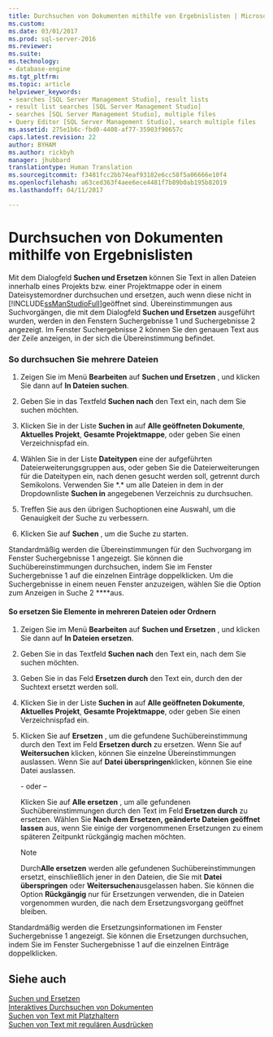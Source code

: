 ```yaml
---
title: Durchsuchen von Dokumenten mithilfe von Ergebnislisten | Microsoft-Dokumentation
ms.custom: 
ms.date: 03/01/2017
ms.prod: sql-server-2016
ms.reviewer: 
ms.suite: 
ms.technology:
- database-engine
ms.tgt_pltfrm: 
ms.topic: article
helpviewer_keywords:
- searches [SQL Server Management Studio], result lists
- result list searches [SQL Server Management Studio]
- searches [SQL Server Management Studio], multiple files
- Query Editor [SQL Server Management Studio], search multiple files
ms.assetid: 275e1b6c-fbd0-4408-af77-35903f90657c
caps.latest.revision: 22
author: BYHAM
ms.author: rickbyh
manager: jhubbard
translationtype: Human Translation
ms.sourcegitcommit: f3481fcc2bb74eaf93182e6cc58f5a06666e10f4
ms.openlocfilehash: a63ced363f4aee6ece4481f7b89b0ab195b82019
ms.lasthandoff: 04/11/2017

---
```

# <a name="search-documents-using-results-lists"></a>Durchsuchen von Dokumenten mithilfe von Ergebnislisten
  Mit dem Dialogfeld **Suchen und Ersetzen** können Sie Text in allen Dateien innerhalb eines Projekts bzw. einer Projektmappe oder in einem Dateisystemordner durchsuchen und ersetzen, auch wenn diese nicht in [!INCLUDE[ssManStudioFull](../../includes/ssmanstudiofull-md.md)]geöffnet sind. Übereinstimmungen aus Suchvorgängen, die mit dem Dialogfeld **Suchen und Ersetzen** ausgeführt wurden, werden in den Fenstern Suchergebnisse 1 und Suchergebnisse 2 angezeigt. Im Fenster Suchergebnisse 2 können Sie den genauen Text aus der Zeile anzeigen, in der sich die Übereinstimmung befindet.  
  
### <a name="to-search-in-multiple-files"></a>So durchsuchen Sie mehrere Dateien  
  
1.  Zeigen Sie im Menü **Bearbeiten** auf **Suchen und Ersetzen** , und klicken Sie dann auf **In Dateien suchen**.  
  
2.  Geben Sie in das Textfeld **Suchen nach** den Text ein, nach dem Sie suchen möchten.  
  
3.  Klicken Sie in der Liste **Suchen in** auf **Alle geöffneten Dokumente**, **Aktuelles Projekt**, **Gesamte Projektmappe**, oder geben Sie einen Verzeichnispfad ein.  
  
4.  Wählen Sie in der Liste **Dateitypen** eine der aufgeführten Dateierweiterungsgruppen aus, oder geben Sie die Dateierweiterungen für die Dateitypen ein, nach denen gesucht werden soll, getrennt durch Semikolons. Verwenden Sie \*.\* um alle Dateien in dem in der Dropdownliste **Suchen in** angegebenen Verzeichnis zu durchsuchen.  
  
5.  Treffen Sie aus den übrigen Suchoptionen eine Auswahl, um die Genauigkeit der Suche zu verbessern.  
  
6.  Klicken Sie auf **Suchen** , um die Suche zu starten.  
  
 Standardmäßig werden die Übereinstimmungen für den Suchvorgang im Fenster Suchergebnisse 1 angezeigt. Sie können die Suchübereinstimmungen durchsuchen, indem Sie im Fenster Suchergebnisse 1 auf die einzelnen Einträge doppelklicken. Um die Suchergebnisse in einem neuen Fenster anzuzeigen, wählen Sie die Option zum Anzeigen in Suche 2 ****aus.  
  
#### <a name="to-replace-across-multiple-files-or-folders"></a>So ersetzen Sie Elemente in mehreren Dateien oder Ordnern  
  
1.  Zeigen Sie im Menü **Bearbeiten** auf **Suchen und Ersetzen** , und klicken Sie dann auf **In Dateien ersetzen**.  
  
2.  Geben Sie in das Textfeld **Suchen nach** den Text ein, nach dem Sie suchen möchten.  
  
3.  Geben Sie in das Feld **Ersetzen durch** den Text ein, durch den der Suchtext ersetzt werden soll.  
  
4.  Klicken Sie in der Liste **Suchen in** auf **Alle geöffneten Dokumente**, **Aktuelles Projekt**, **Gesamte Projektmappe**, oder geben Sie einen Verzeichnispfad ein.  
  
5.  Klicken Sie auf **Ersetzen** , um die gefundene Suchübereinstimmung durch den Text im Feld **Ersetzen durch** zu ersetzen. Wenn Sie auf **Weitersuchen** klicken, können Sie einzelne Übereinstimmungen auslassen. Wenn Sie auf **Datei überspringen**klicken, können Sie eine Datei auslassen.  
  
     \- oder –  
  
     Klicken Sie auf **Alle ersetzen** , um alle gefundenen Suchübereinstimmungen durch den Text im Feld **Ersetzen durch** zu ersetzen. Wählen Sie **Nach dem Ersetzen, geänderte Dateien geöffnet lassen** aus, wenn Sie einige der vorgenommenen Ersetzungen zu einem späteren Zeitpunkt rückgängig machen möchten.  
  
    > [!NOTE]  
    >  Durch**Alle ersetzen** werden alle gefundenen Suchübereinstimmungen ersetzt, einschließlich jener in den Dateien, die Sie mit **Datei überspringen** oder **Weitersuchen**ausgelassen haben. Sie können die Option **Rückgängig** nur für Ersetzungen verwenden, die in Dateien vorgenommen wurden, die nach dem Ersetzungsvorgang geöffnet bleiben.  
  
 Standardmäßig werden die Ersetzungsinformationen im Fenster Suchergebnisse 1 angezeigt. Sie können die Ersetzungen durchsuchen, indem Sie im Fenster Suchergebnisse 1 auf die einzelnen Einträge doppelklicken.  
  
## <a name="see-also"></a>Siehe auch  
 [Suchen und Ersetzen](../../relational-databases/scripting/search-and-replace.md)   
 [Interaktives Durchsuchen von Dokumenten](../../relational-databases/scripting/search-documents-interactively.md)   
 [Suchen von Text mit Platzhaltern](../../relational-databases/scripting/search-text-with-wildcards.md)   
 [Suchen von Text mit regulären Ausdrücken](../../relational-databases/scripting/search-text-with-regular-expressions.md)  
  
  
